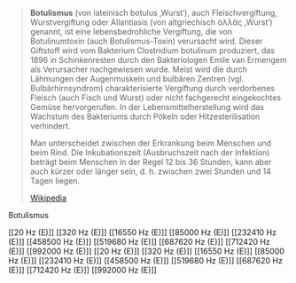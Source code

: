 > **Botulismus** (von lateinisch botulus  ‚Wurst‘), auch Fleischvergiftung, Wurstvergiftung oder Allantiasis (von altgriechisch ἀλλᾶς  ‚Wurst‘) genannt, ist eine lebensbedrohliche Vergiftung, die von Botulinumtoxin (auch Botulismus-Toxin) verursacht wird. Dieser Giftstoff wird vom Bakterium Clostridium botulinum produziert, das 1896 in Schinkenresten durch den Bakteriologen Emile van Ermengem als Verursacher nachgewiesen wurde. Meist wird die durch Lähmungen der Augenmuskeln und bulbären Zentren (vgl. Bulbärhirnsyndrom) charakterisierte Vergiftung durch verdorbenes Fleisch (auch Fisch und Wurst) oder nicht fachgerecht eingekochtes Gemüse hervorgerufen. In der Lebensmittelherstellung wird das Wachstum des Bakteriums durch Pökeln oder Hitzesterilisation verhindert.
>
> Man unterscheidet zwischen der Erkrankung beim Menschen und beim Rind. Die Inkubationszeit (Ausbruchszeit nach der Infektion) beträgt beim Menschen in der Regel 12 bis 36 Stunden, kann aber auch kürzer oder länger sein, d. h. zwischen zwei Stunden und 14 Tagen liegen.
>
> [Wikipedia](https://de.wikipedia.org/wiki/Botulismus)

Botulismus

[[20 Hz (E)]]
[[320 Hz (E)]]
[[16550 Hz (E)]]
[[85000 Hz (E)]]
[[232410 Hz (E)]]
[[458500 Hz (E)]]
[[519680 Hz (E)]]
[[687620 Hz (E)]]
[[712420 Hz (E)]]
[[992000 Hz (E)]]
[[20 Hz (E)]]
[[320 Hz (E)]]
[[16550 Hz (E)]]
[[85000 Hz (E)]]
[[232410 Hz (E)]]
[[458500 Hz (E)]]
[[519680 Hz (E)]]
[[687620 Hz (E)]]
[[712420 Hz (E)]]
[[992000 Hz (E)]]